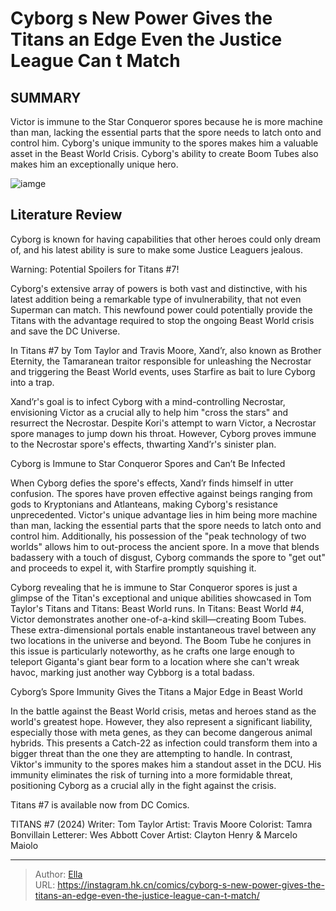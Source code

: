 # Cyborg s New Power Gives the Titans an Edge Even the Justice League Can t Match


## SUMMARY 



  Victor is immune to the Star Conqueror spores because he is more machine than man, lacking the essential parts that the spore needs to latch onto and control him.   Cyborg&#39;s unique immunity to the spores makes him a valuable asset in the Beast World Crisis.   Cyborg&#39;s ability to create Boom Tubes also makes him an exceptionally unique hero.  

![iamge](https://static1.srcdn.com/wordpress/wp-content/uploads/2024/01/titans-cyborg-blasting-the-reader.jpg)

## Literature Review

Cyborg is known for having capabilities that other heroes could only dream of, and his latest ability is sure to make some Justice Leaguers jealous.




Warning: Potential Spoilers for Titans #7!




Cyborg&#39;s extensive array of powers is both vast and distinctive, with his latest addition being a remarkable type of invulnerability, that not even Superman can match. This newfound power could potentially provide the Titans with the advantage required to stop the ongoing Beast World crisis and save the DC Universe.

In Titans #7 by Tom Taylor and Travis Moore, Xand’r, also known as Brother Eternity, the Tamaranean traitor responsible for unleashing the Necrostar and triggering the Beast World events, uses Starfire as bait to lure Cyborg into a trap.

          

Xand’r&#39;s goal is to infect Cyborg with a mind-controlling Necrostar, envisioning Victor as a crucial ally to help him &#34;cross the stars&#34; and resurrect the Necrostar. Despite Kori&#39;s attempt to warn Victor, a Necrostar spore manages to jump down his throat. However, Cyborg proves immune to the Necrostar spore&#39;s effects, thwarting Xand’r&#39;s sinister plan.





 Cyborg is Immune to Star Conqueror Spores and Can’t Be Infected 
          

When Cyborg defies the spore&#39;s effects, Xand’r finds himself in utter confusion. The spores have proven effective against beings ranging from gods to Kryptonians and Atlanteans, making Cyborg&#39;s resistance unprecedented. Victor&#39;s unique advantage lies in him being more machine than man, lacking the essential parts that the spore needs to latch onto and control him. Additionally, his possession of the &#34;peak technology of two worlds&#34; allows him to out-process the ancient spore. In a move that blends badassery with a touch of disgust, Cyborg commands the spore to &#34;get out&#34; and proceeds to expel it, with Starfire promptly squishing it.

Cyborg revealing that he is immune to Star Conqueror spores is just a glimpse of the Titan&#39;s exceptional and unique abilities showcased in Tom Taylor&#39;s Titans and Titans: Beast World runs. In Titans: Beast World #4, Victor demonstrates another one-of-a-kind skill—creating Boom Tubes. These extra-dimensional portals enable instantaneous travel between any two locations in the universe and beyond. The Boom Tube he conjures in this issue is particularly noteworthy, as he crafts one large enough to teleport Giganta&#39;s giant bear form to a location where she can&#39;t wreak havoc, marking just another way Cybborg is a total badass.






 Cyborg’s Spore Immunity Gives the Titans a Major Edge in Beast World 
          

In the battle against the Beast World crisis, metas and heroes stand as the world&#39;s greatest hope. However, they also represent a significant liability, especially those with meta genes, as they can become dangerous animal hybrids. This presents a Catch-22 as infection could transform them into a bigger threat than the one they are attempting to handle. In contrast, Viktor&#39;s immunity to the spores makes him a standout asset in the DCU. His immunity eliminates the risk of turning into a more formidable threat, positioning Cyborg as a crucial ally in the fight against the crisis.

Titans #7 is available now from DC Comics.

 TITANS #7 (2024)                  Writer: Tom Taylor   Artist: Travis Moore   Colorist: Tamra Bonvillain   Letterer: Wes Abbott   Cover Artist: Clayton Henry &amp; Marcelo Maiolo      







---

> Author: [Ella](https://instagram.hk.cn/)  
> URL: https://instagram.hk.cn/comics/cyborg-s-new-power-gives-the-titans-an-edge-even-the-justice-league-can-t-match/  

